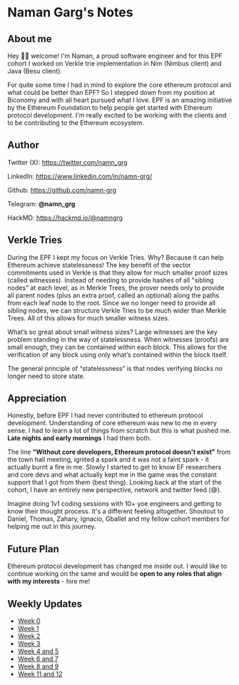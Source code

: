 # Naman Garg's Notes

## About me
Hey 👋🏻 welcome! I'm Naman, a proud software engineer and for this EPF cohort I worked on Verkle trie implementation in Nim (Nimbus client) and Java (Besu client).

For quite some time I had in mind to explore the core ethereum protocol and what could be better than EPF? So I stepped down from my position at Biconomy and with all heart pursued what I love. EPF is an amazing initiative by the Ethereum Foundation to help people get started with Ethereum protocol development. I'm really excited to be working with the clients and to be contributing to the Ethereum ecosystem.

## Author
Twitter (X): https://twitter.com/namn_grg

LinkedIn: https://www.linkedin.com/in/namn-grg/

Github: https://github.com/namn-grg

Telegram: **@namn_grg**

HackMD: https://hackmd.io/@namngrg

## Verkle Tries
During the EPF I kept my focus on Verkle Tries. Why? Because it can help Ethereum achieve statelessness! The key benefit of the vector commitments used in Verkle is that they allow for much smaller proof sizes (called witnesses). Instead of needing to provide hashes of all "sibling nodes" at each level, as in Merkle Trees, the prover needs only to provide all parent nodes (plus an extra proof, called an optional) along the paths from each leaf node to the root. Since we no longer need to provide all sibling nodes, we can structure Verkle Tries to be much wider than Merkle Trees. All of this allows for much smaller witness sizes. 

What’s so great about small witness sizes? Large witnesses are the key problem standing in the way of statelessness. When witnesses (proofs) are small enough, they can be contained within each block. This allows for the verification of any block using only what’s contained within the block itself. 

The general principle of “statelessness” is that nodes verifying blocks no longer need to store state.

## Appreciation
Honestly, before EPF I had never contributed to ethereum protocol development. Understanding of core ethereum was new to me in every sense. I had to learn a lot of things from scratch but this is what pushed me. **Late nights and early mornings** I had them both. 

The line **"Without core developers, Ethereum protocol doesn't exist"** from the town hall meeting, ignited a spark and it was not a faint spark - it actually burnt a fire in me. Slowly I started to get to know EF researchers and core devs and what actually kept me in the game was the constant support that I got from them (best thing). Looking back at the start of the cohort, I have an entirely new perspective, network and twitter feed (😅).

Imagine doing 1v1 coding sessions with 10+ yoe engineers and getting to know their thought process. It's a different feeling altogether. Shoutout to Daniel, Thomas, Zahary, Ignacio, Gballet and my fellow cohort members for helping me out in this journey.

## Future Plan
Ethereum protocol development has changed me inside out. I would like to continue working on the same and would be **open to any roles that align with my interests** - hire me! 

## Weekly Updates
- [Week 0](https://hackmd.io/@namngrg/epf4w1)
- [Week 1](https://hackmd.io/@namngrg/epf-w1)
- [Week 2](https://hackmd.io/@namngrg/epf-w2)
- [Week 3](https://hackmd.io/@namngrg/epf-w3)
- [Week 4 and 5](https://hackmd.io/@namngrg/epf-w4-w5)
- [Week 6 and 7](https://hackmd.io/@namngrg/epf-w6-w7)
- [Week 8 and 9](https://hackmd.io/@namngrg/epf-w8-w9)
- [Week 11 and 12](https://hackmd.io/@namngrg/epf-w11-w12)
